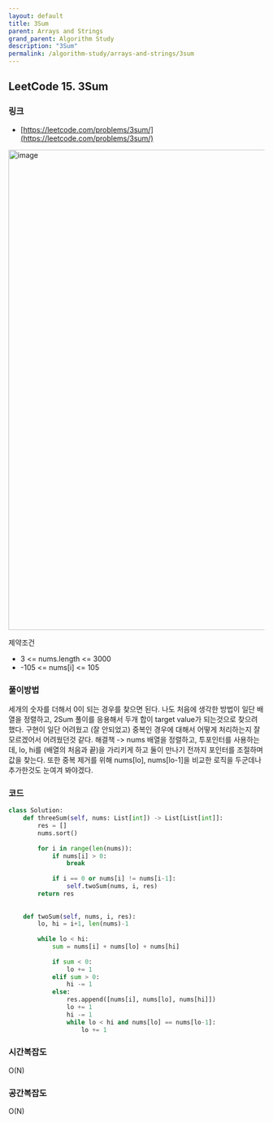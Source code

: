 ```yaml
---
layout: default
title: 3Sum
parent: Arrays and Strings
grand_parent: Algorithm Study
description: "3Sum"
permalink: /algorithm-study/arrays-and-strings/3sum
---
```


## LeetCode 15. 3Sum
### 링크
- [https://leetcode.com/problems/3sum/](https://leetcode.com/problems/3sum/)

<img width="945" alt="image" src="https://user-images.githubusercontent.com/39396725/196612888-1f346196-a192-4991-beba-bd3aaaa7c228.png">


제약조건
- 3 <= nums.length <= 3000
- -105 <= nums[i] <= 105

### 풀이방법
세개의 숫자를 더해서 0이 되는 경우를 찾으면 된다. 나도 처음에 생각한 방법이 일단 배열을 정렬하고, 2Sum 풀이를 응용해서 두개 합이 target value가 되는것으로 찾으려 했다.
구현이 일단 어려웠고 (잘 안되었고) 중복인 경우에 대해서 어떻게 처리하는지 잘 모르겠어서 어려웠던것 같다. 
해결책 -> nums 배열을 정렬하고, 투포인터를 사용하는데, lo, hi를 (배열의 처음과 끝)을 가리키게 하고 둘이 만나기 전까지 포인터를 조절하며 값을 찾는다. 
또한 중복 제거를 위해 nums[lo], nums[lo-1]을 비교한 로직을 두군데나 추가한것도 눈여겨 봐야겠다. 

### 코드 
```python
class Solution:
    def threeSum(self, nums: List[int]) -> List[List[int]]:
        res = []
        nums.sort()
        
        for i in range(len(nums)):
            if nums[i] > 0:
                break
            
            if i == 0 or nums[i] != nums[i-1]:
                self.twoSum(nums, i, res)
        return res
        
        
    def twoSum(self, nums, i, res):
        lo, hi = i+1, len(nums)-1
        
        while lo < hi:
            sum = nums[i] + nums[lo] + nums[hi]
            
            if sum < 0:
                lo += 1
            elif sum > 0:
                hi -= 1
            else:
                res.append([nums[i], nums[lo], nums[hi]])
                lo += 1
                hi -= 1
                while lo < hi and nums[lo] == nums[lo-1]:
                    lo += 1           
```

### 시간복잡도
O(N)

### 공간복잡도
O(N)
